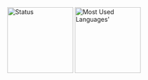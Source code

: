 <img height="150" src="https://github-readme-stats.vercel.app/api?username=trobukan&show_icons=true&layout=compact&title_color=f46344ff&text_color=f46344ff" alt="Status" />


 
<img height="150" alt="Most Used Languages'" src="https://github-used-languages.vercel.app/trobukan">
